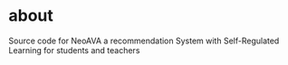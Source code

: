 # about 
Source code for NeoAVA a recommendation System with Self-Regulated Learning for students and teachers